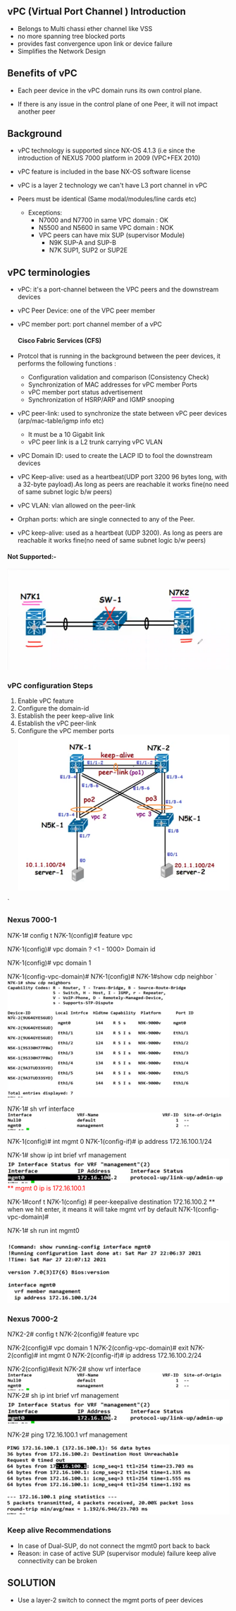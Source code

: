 ## vPC (Virtual Port Channel ) Introduction 
* Belongs to Multi chassi ether channel like VSS
* no more spanning tree blocked ports 
* provides fast convergence upon link or device failure 
* Simplifies the Network Design 

## Benefits of vPC
* Each peer device in the vPC domain runs its own control plane.

* If there is any issue in the control plane of one Peer, it will not impact another peer 

## Background 
* vPC technology is supported since NX-OS 4.1.3 (i.e since the introduction of NEXUS 7000 platform in 2009 (VPC+FEX 2010)
* vPC feature is included in the base NX-OS software license 
* vPC is a layer 2 technology we can't have L3 port channel in vPC 

* Peers must be identical (Same modal/modules/line cards etc)
    * Exceptions:
        * N7000 and N7700 in same VPC domain : OK
        * N5500 and N5600 in same VPC domain : NOK
        * VPC peers can have mix SUP (supervisor Module)
            * N9K SUP-A and SUP-B
            * N7K SUP1, SUP2 or SUP2E

## vPC terminologies 
* vPC: it's a port-channel between the VPC peers and the downstream devices 
* vPC Peer Device: one of the VPC peer member 
* vPC member port: port channel member of a vPC 

    #### Cisco Fabric Services (CFS)
* Protcol that is running in the background between the peer devices, it performs the following functions : 
    * Configuration validation and comparison (Consistency Check)
    * Synchronization of MAC addresses for vPC member Ports 
    * vPC member port status advertisement
    * Synchronization of HSRP/ARP and IGMP snooping 

* vPC peer-link: used to synchronize the state between vPC peer devices (arp/mac-table/igmp info etc)
    * It must be a 10 Gigabit link 
    * vPC peer link is a L2 trunk carrying vPC VLAN 

* vPC Domain ID: used to create the LACP ID to fool the downstream devices 
* vPC Keep-alive: used as a heartbeat(UDP port 3200 96 bytes long, with a 32-byte payload).As long as peers are reachable it works fine(no need of same subnet logic b/w peers)

* vPC VLAN: vlan allowed on the peer-link
* Orphan ports: which are single connected to any of the Peer.
* vPC keep-alive: used as a heartbeat (UDP 3200). As long as peers are reachable it works fine(no need of same subnet logic b/w peers)

#### Not Supported:-
![Not supported](notsupported.png)

### vPC configuration Steps 
1. Enable vPC feature 
2. Configure the domain-id
3. Establish the peer keep-alive link
4. Establish the vPC peer-link 
5. Configure the vPC member ports 
![Topology1](topology1.png)

`
### Nexus 7000-1
N7K-1# config t
N7K-1(config)# feature vpc

N7K-1(config)# vpc domain ?
<1 - 1000> Domain id 

N7K-1(config)# vpc domain 1

N7K-1(config-vpc-domain)# 
N7K-1(config)#
N7K-1#show cdp neighbor 
`
![show command1](show1.png)


N7K-1# sh vrf interface 
![show command1](show2.png)

N7K-1(config)# int mgmt 0
N7K-1(config-if)# ip address 172.16.100.1/24

N7K-1# show ip int brief vrf management 
![show command1](show3.png)
<span style="color:red">** mgmt 0 ip is 172.16.100.1</span> 

N7K-1#conf t
N7K-1(config) # peer-keepalive destination 172.16.100.2
** when we hit enter, it means it will take mgmt vrf by default
N7K-1(config-vpc-domain)#

N7K-1# sh run int mgmt0

![show command5](show5.png)



### Nexus 7000-2
N7K2-2# config t
N7K-2(config)# feature vpc

N7K-2(config)# vpc domain 1
N7K-2(config-vpc-domain)# exit
N7K-2(config)# int mgmt 0
N7K-2(config-if)# ip address 172.16.100.2/24

N7K-2(config)#exit
N7K-2# show vrf interface 
![show command2](show2.png)
N7K-2# sh ip int brief vrf management 
![show command1](show3.png)

N7K-2# ping 172.16.100.1 vrf management 

![show command1](show4.png)

### Keep alive Recommendations 
* In case of Dual-SUP, do not connect the mgmt0 port back to back
* Reason: in case of active SUP (supervisor module) failure keep alive connectivity can be broken 

## SOLUTION ###
* Use a layer-2 switch to connect the mgmt ports of peer devices 







